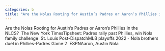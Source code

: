 ```yaml
---
categories: b
title: "Are the Nolas Rooting for Austin’s Padres or Aaron’s Phillies in the NLCS  The New York Times"
---
```

Are the Nolas Rooting for Austin’s Padres or Aaron’s Phillies in the NLCS?&nbsp;&nbsp;The New York TimesTipsheet: Padres rally past Phillies, win Nola family challenge&nbsp;&nbsp;St. Louis Post-DispatchMLB playoffs 2022 - Nola brothers duel in Phillies-Padres Game 2&nbsp;&nbsp;ESPNAaron, Austin Nola